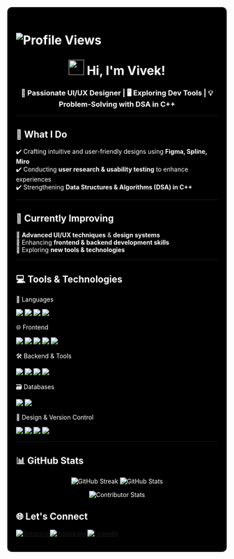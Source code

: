 <div style="background: black; padding: 20px; border-radius: 10px; color: white;">

<h1 align="center">
  <p align="left">
  <img src="https://komarev.com/ghpvc/?username=bvvivek6&style=flat&color=blue" alt="Profile Views" />
</p>

  <img src="https://media.giphy.com/media/hvRJCLFzcasrR4ia7z/giphy.gif" width="35"> 
  Hi, I'm Vivek!
</h1>

<h3 align="center"> 
🎨 Passionate UI/UX Designer | 🖥️ Exploring Dev Tools | 💡 Problem-Solving with DSA in C++  
</h3>

---

## 🚀 What I Do  

✔️ Crafting intuitive and user-friendly designs using **Figma, Spline, Miro**  
✔️ Conducting **user research & usability testing** to enhance experiences  
✔️ Strengthening **Data Structures & Algorithms (DSA) in C++**  

---

## 🌱 Currently Improving  

🔹 **Advanced UI/UX techniques** & **design systems**  
🔹 Enhancing **frontend & backend development skills**  
🔹 Exploring **new tools & technologies**  

---

## 💻 Tools & Technologies  

<!-- Languages -->
🧠 Languages
<p align="left"> <img src="https://img.shields.io/badge/C-00599C?style=for-the-badge&logo=c&logoColor=white" /> <img src="https://img.shields.io/badge/C%2B%2B-00599C?style=for-the-badge&logo=c%2B%2B&logoColor=white" /> <img src="https://img.shields.io/badge/Python-3776AB?style=for-the-badge&logo=python&logoColor=white" /> <img src="https://img.shields.io/badge/JavaScript-F7DF1E?style=for-the-badge&logo=javascript&logoColor=black" /> </p>
🌐 Frontend
<p align="left"> <img src="https://img.shields.io/badge/HTML5-E34F26?style=for-the-badge&logo=html5&logoColor=white" /> <img src="https://img.shields.io/badge/CSS3-1572B6?style=for-the-badge&logo=css3&logoColor=white" /> <img src="https://img.shields.io/badge/React-61DAFB?style=for-the-badge&logo=react&logoColor=black" /> <img src="https://img.shields.io/badge/Framer-0055FF?style=for-the-badge&logo=framer&logoColor=white" /> <img src="https://img.shields.io/badge/Tailwind_CSS-38B2AC?style=for-the-badge&logo=tailwind-css&logoColor=white" /> </p>
🛠️ Backend & Tools
<p align="left"> <img src="https://img.shields.io/badge/Node.js-339933?style=for-the-badge&logo=nodedotjs&logoColor=white" /> <img src="https://img.shields.io/badge/Express.js-000000?style=for-the-badge&logo=express&logoColor=white" /> <img src="https://img.shields.io/badge/Nodemailer-3C3C3C?style=for-the-badge&logo=nodemailer&logoColor=white" /> <img src="https://img.shields.io/badge/Cloudinary-3448C5?style=for-the-badge&logo=cloudinary&logoColor=white" /> </p>
🗃️ Databases
<p align="left"> <img src="https://img.shields.io/badge/MySQL-4479A1?style=for-the-badge&logo=mysql&logoColor=white" /> <img src="https://img.shields.io/badge/MongoDB-47A248?style=for-the-badge&logo=mongodb&logoColor=white" /> </p>
🎨 Design & Version Control
<p align="left"> <img src="https://img.shields.io/badge/Figma-F24E1E?style=for-the-badge&logo=figma&logoColor=white" /> <img src="https://img.shields.io/badge/Dribbble-EA4C89?style=for-the-badge&logo=dribbble&logoColor=white" /> <img src="https://img.shields.io/badge/Git-F05032?style=for-the-badge&logo=git&logoColor=white" /> <img src="https://img.shields.io/badge/GitHub-181717?style=for-the-badge&logo=github&logoColor=white" /> </p>





---

## 📊 GitHub Stats  

<p align="center">
  <img src="https://github-readme-streak-stats.herokuapp.com/?user=bvvivek6&theme=tokyonight&hide_border=true&background=00000000" alt="GitHub Streak" />
  <img src="https://github-readme-stats.vercel.app/api?username=bvvivek6&theme=github_dark&show_icons=true&hide_border=true&include_all_commits=true&count_private=true&bg_color=00000000" alt="GitHub Stats" />
</p>

<p align="center">
  <img src="https://github-contributor-stats.vercel.app/api?username=bvvivek6&limit=5&theme=github_dark&hide_border=true&bg_color=00000000" alt="Contributor Stats" />
</p>


## 🌐 Let's Connect  

<p align="left">
  <a href="https://behance.net/VivekBv" target="_blank">
    <img src="https://img.shields.io/badge/Behance-1769ff?logo=behance&logoColor=white" alt="Behance" />
  </a>  
  <a href="https://instagram.com/vivekbv__" target="_blank">
    <img src="https://img.shields.io/badge/Instagram-%23E4405F.svg?logo=Instagram&logoColor=white" alt="Instagram" />
  </a>  
  <a href="https://www.linkedin.com/in/vivekbv2406" target="_blank">
    <img src="https://img.shields.io/badge/LinkedIn-%230077B5.svg?logo=linkedin&logoColor=white" alt="LinkedIn" />
  </a>  
</p>

</div>
